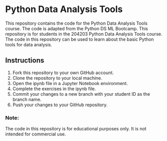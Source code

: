 # Python Data Analysis Tools #
This repository contains the code for the Python Data Analysis Tools course. The code is adapted from the Python DS ML Bootcamp. This repository is for students in the 204203 Python Data Analysis Tools course. The code in this repository can be used to learn about the basic Python tools for data analysis.

## Instructions ##

1. Fork this repository to your own GitHub account.
2. Clone the repository to your local machine.
3. Open the ipynb file in a Jupyter Notebook environment.
4. Complete the exercises in the ipynb file.
5. Commit your changes to a new branch with your student ID as the branch name.
6. Push your changes to your GitHub repository.

### Note: ###
The code in this repository is for educational purposes only. It is not intended for commercial use.
 

